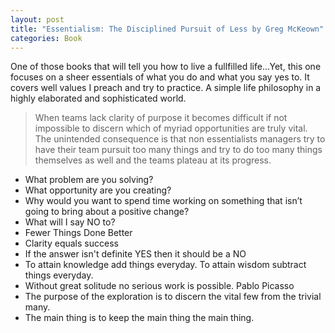 ```yaml
---
layout: post
title: "Essentialism: The Disciplined Pursuit of Less by Greg McKeown"
categories: Book
---
```

One of those books that will tell you how to live a fullfilled life...Yet, this one focuses on a sheer essentials of what you do and what you say yes to. It covers well values I preach and try to practice. A simple life philosophy in a highly elaborated and sophisticated world. 

>   When teams lack clarity of purpose it becomes difficult if not impossible to discern which of myriad opportunities are truly vital. The unintended consequence is that non essentialists managers try to have their team pursuit too many things and try to do too many things themselves as well and the teams plateau at its progress.

*   What problem are you solving?
*   What opportunity are you creating?
*   Why would you want to spend time working on something that isn’t going to bring about a positive change?
*   What will I say NO to?
*   Fewer Things Done Better
*   Clarity equals success
*   If the answer isn't definite YES then it should be a NO
*   To attain knowledge add things everyday. To attain wisdom subtract things everyday.
*   Without great solitude no serious work is possible. Pablo Picasso
*   The purpose of the exploration is to discern the vital few from the trivial many.
*   The main thing is to keep the main thing the main thing.

